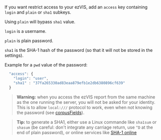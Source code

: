 If you want restrict access to your ezVIS, add an `access` key containing
`login` and `plain` or `sha1` subkeys.

Using `plain` will bypass `sha1` value.

`login` is a username.

`plain` is plain password.

`sha1` is the SHA-1 hash of the password (so that it will not be stored in the
settings).

Example for a `pwd` value of the password:

```javascript
  "access": {
    "login": "user",
    "sha1" : "37fa265330ad83eaa879efb1e2db6380896cf639"
  }
```

> **Warning:** when you access the ezVIS report from the same machine as the
> one running the server, you will not be asked for your identity. This is
> to allow `local:///` protocol to work, even when not knowing the password
> (see [corpusFields](CorpusFields.md)).

> **Tip:** to generate a SHA1, either use a Linux commande like `sha1sum` or
> `shasum` (be careful: don't integrate any carriage return, use `^D` at the
> end of plain password), or online services like [SHA-1
> online](http://www.sha1-online.com/)
